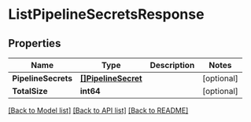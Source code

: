 # ListPipelineSecretsResponse

## Properties

Name | Type | Description | Notes
------------ | ------------- | ------------- | -------------
**PipelineSecrets** | [**[]PipelineSecret**](PipelineSecret.md) |  | [optional] 
**TotalSize** | **int64** |  | [optional] 

[[Back to Model list]](../README.md#documentation-for-models) [[Back to API list]](../README.md#documentation-for-api-endpoints) [[Back to README]](../README.md)


